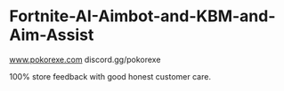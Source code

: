 # Fortnite-AI-Aimbot-and-KBM-and-Aim-Assist
www.pokorexe.com discord.gg/pokorexe

100% store feedback with good honest customer care.
